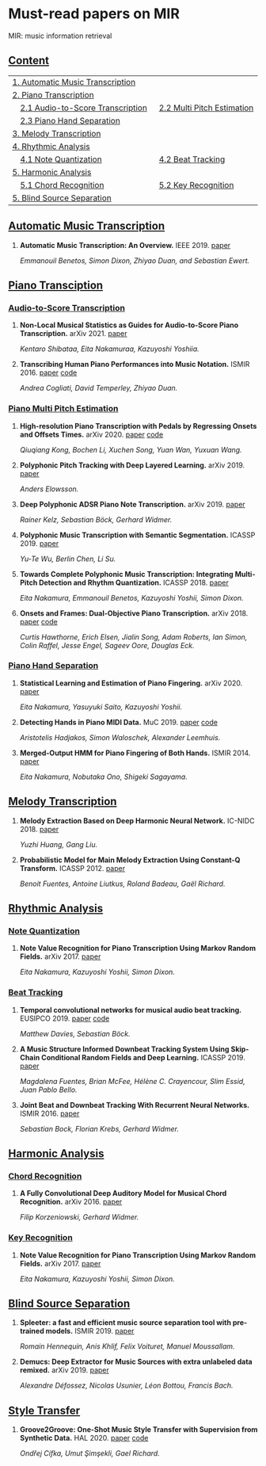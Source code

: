 # Must-read papers on MIR
MIR: music information retrieval


## [Content](#content)
<table>    
<tr><td colspan="2"><a href="#Automatic-Music-Transcription">1. Automatic Music Transcription</a></td></tr>
<tr><td colspan="2"><a href="#piano-transcription">2. Piano Transcription</a></td></tr>
<tr>
    <td>&emsp;<a href="#audio-to-score-transcriptions">2.1 Audio-to-Score Transcription</a></td>
    <td>&ensp;<a href="#Piano-Multi-Pitch-Estimation">2.2 Multi Pitch Estimation</a></td>
</tr>   
<tr>
    <td>&emsp;<a href="#Piano-Hand-Separationn">2.3 Piano Hand Separation</a></td>
    <td></td>
</tr>   
<tr><td colspan="2"><a href="#Melody-Transcription">3. Melody Transcription</a></td></tr>
<tr><td colspan="2"><a href="#Rhythmic-Analysis">4. Rhythmic Analysis</a></td></tr>
<tr>
    <td>&emsp;<a href="#Note-Quantization">4.1 Note Quantization</a></td>
    <td>&ensp;<a href="#Beat-Trackingn">4.2 Beat Tracking</a></td>
</tr>   
<tr><td colspan="2"><a href="#Harmonic-Analysis">5. Harmonic Analysis</a></td></tr>
<tr>
    <td>&emsp;<a href="#Chord-Recognition">5.1 Chord Recognition</a></td>
    <td>&ensp;<a href="#Key-Recognition">5.2 Key Recognition</a></td>
</tr>
<tr><td colspan="2"><a href="#Blind-Source-Separation">5. Blind Source Separation</a></td></tr>
</table>

## [Automatic Music Transcription](#content) 
1. **Automatic Music Transcription: An Overview.** IEEE 2019. [paper](http://www.eecs.qmul.ac.uk/~ewerts/publications/2019_BenetosDixonDuanEwert_AutomaticMusicTranscription_IEEE-SPM.pdf)

    *Emmanouil Benetos, Simon Dixon, Zhiyao Duan, and Sebastian Ewert.* 
    

## [Piano Transciption](#content) 

### [Audio-to-Score Transcription](#content)
1. **Non-Local Musical Statistics as Guides for Audio-to-Score Piano Transcription.** arXiv 2021. [paper](https://arxiv.org/pdf/2008.12710.pdf)

    *Kentaro Shibataa, Eita Nakamuraa, Kazuyoshi Yoshiia.* 
    
1. **Transcribing Human Piano Performances into Music Notation.** ISMIR 2016. 
[paper](http://www2.ece.rochester.edu/projects/air/publications/cogliati2016transcribing.pdf) [code](https://github.com/AndreaCogliati/CompleteTranscription)

    *Andrea Cogliati, David Temperley, Zhiyao Duan.* 
    

### [Piano Multi Pitch Estimation](#content)

1. **High-resolution Piano Transcription with Pedals by Regressing Onsets and Offsets Times.** arXiv 2020. 
[paper](https://arxiv.org/pdf/2010.01815.pdf) [code](https://github.com/bytedance/piano_transcription)

    *Qiuqiang Kong, Bochen Li, Xuchen Song, Yuan Wan, Yuxuan Wang.* 
    
1. **Polyphonic Pitch Tracking with Deep Layered Learning.** arXiv 2019. [paper](https://arxiv.org/ftp/arxiv/papers/1804/1804.02918.pdf)

    *Anders Elowsson.* 
    
1. **Deep Polyphonic ADSR Piano Note Transcription.** arXiv 2019. [paper](https://arxiv.org/pdf/1906.09165.pdf)

    *Rainer Kelz, Sebastian Böck, Gerhard Widmer.* 
    
1. **Polyphonic Music Transcription with Semantic Segmentation.** ICASSP 2019. [paper](https://ieeexplore.ieee.org/document/8682605/)

    *Yu-Te Wu, Berlin Chen, Li Su.* 
    
1. **Towards Complete Polyphonic Music Transcription: Integrating Multi-Pitch Detection and Rhythm Quantization.** ICASSP 2018. [paper](https://eita-nakamura.github.io/articles/AudioAndMIDITranscription_ICASSP2018.pdf)

    *Eita Nakamura, Emmanouil Benetos, Kazuyoshi Yoshii, Simon Dixon.* 
    
1. **Onsets and Frames: Dual-Objective Piano Transcription.** arXiv 2018. 
[paper](https://arxiv.org/pdf/1710.11153.pdf) [code](https://github.com/magenta/magenta/tree/master/magenta/models/onsets_frames_transcription)

    *Curtis Hawthorne, Erich Elsen, Jialin Song, Adam Roberts, Ian Simon, Colin Raffel, Jesse Engel, Sageev Oore, Douglas Eck.* 


### [Piano Hand Separation](#content)

1. **Statistical Learning and Estimation of Piano Fingering.** arXiv 2020. [paper](https://arxiv.org/pdf/1904.10237.pdf)

    *Eita Nakamura, Yasuyuki Saito, Kazuyoshi Yoshii.* 
    
1. **Detecting Hands in Piano MIDI Data.** MuC 2019. 
[paper](http://www.cemfi.de/wp-content/papercite-data/pdf/hadjakos-2019-detectinghands.pdf) [code](https://github.com/cemfi/hannds)

    *Aristotelis Hadjakos, Simon Waloschek, Alexander Leemhuis.* 
    
1. **Merged-Output HMM for Piano Fingering of Both Hands.** ISMIR 2014. [paper](https://zenodo.org/record/1415152#.YK8zzKgzaUk)

    *Eita Nakamura, Nobutaka Ono, Shigeki Sagayama.* 


## [Melody Transcription](#content) 

1. **Melody Extraction Based on Deep Harmonic Neural Network.** IC-NIDC 2018. [paper](https://www.music-ir.org/mirex/abstracts/2019/BH1.pdf)

    *Yuzhi Huang, Gang Liu.* 

1. **Probabilistic Model for Main Melody Extraction Using Constant-Q Transform.** ICASSP 2012. [paper](https://ieeexplore.ieee.org/document/6289131)

    *Benoit Fuentes, Antoine Liutkus, Roland Badeau, Gaël Richard.* 


## [Rhythmic Analysis](#content) 

### [Note Quantization](#content)

1. **Note Value Recognition for Piano Transcription Using Markov Random Fields.** arXiv 2017. [paper](https://arxiv.org/pdf/1703.08144.pdf)

    *Eita Nakamura, Kazuyoshi Yoshii, Simon Dixon.* 
    
    
### [Beat Tracking](#content)

1. **Temporal convolutional networks for musical audio beat tracking.** EUSIPCO 2019. 
[paper](http://telecom.inesctec.pt/~mdavies/pdfs/DaviesBoeck19-eusipco.pdf) [code](https://github.com/ben-hayes/beat-tracking-tcn)

    *Matthew Davies, Sebastian Böck.* 

1. **A Music Structure Informed Downbeat Tracking System Using Skip-Chain Conditional Random Fields and Deep Learning.** ICASSP 2019. [paper](https://brianmcfee.net/papers/icassp2019_beat.pdf)

    *Magdalena Fuentes, Brian McFee, Hélène C. Crayencour, Slim Essid, Juan Pablo Bello.* 

1. **Joint Beat and Downbeat Tracking With Recurrent Neural Networks.** ISMIR 2016. [paper](http://www.cp.jku.at/research/papers/Boeck_etal_ISMIR_2016.pdf)

    *Sebastian Bock, Florian Krebs, Gerhard Widmer.* 


## [Harmonic Analysis](#content) 

### [Chord Recognition](#content)

1. **A Fully Convolutional Deep Auditory Model for Musical Chord Recognition.** arXiv 2016. [paper](https://arxiv.org/pdf/1612.05082.pdf)

    *Filip Korzeniowski, Gerhard Widmer.* 


### [Key Recognition](#content)

1. **Note Value Recognition for Piano Transcription Using Markov Random Fields.** arXiv 2017. [paper](https://arxiv.org/pdf/1703.08144.pdf)

    *Eita Nakamura, Kazuyoshi Yoshii, Simon Dixon.* 
    

## [Blind Source Separation](#content) 

1. **Spleeter: a fast and efficient music source separation tool with pre-trained models.** ISMIR 2019. [paper](https://archives.ismir.net/ismir2019/latebreaking/000036.pdf)

    *Romain Hennequin, Anis Khlif, Felix Voituret, Manuel Moussallam.* 

1. **Demucs: Deep Extractor for Music Sources with extra unlabeled data remixed.** arXiv 2019. [paper](https://arxiv.org/pdf/1909.01174.pdf)

    *Alexandre Défossez, Nicolas Usunier, Léon Bottou, Francis Bach.* 

## [Style Transfer](#content) 

1. **Groove2Groove: One-Shot Music Style Transfer with Supervision from Synthetic Data.** HAL 2020. [paper](https://hal.archives-ouvertes.fr/hal-02923548/document) [code](https://github.com/cifkao/groove2groove)

    *Ondřej Cífka, Umut Şimşekli, Gael Richard.* 
